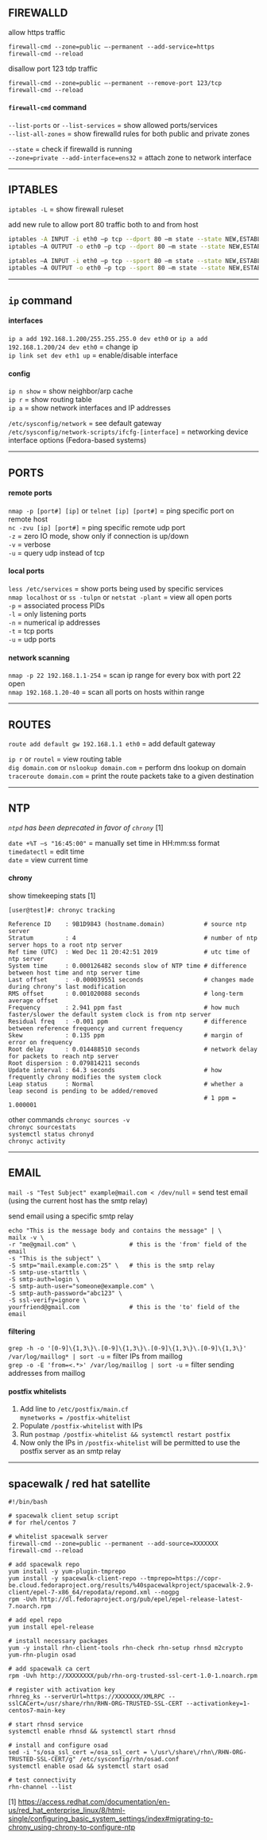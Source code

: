 ## FIREWALLD

allow https traffic
  ```
  firewall-cmd --zone=public –-permanent --add-service=https
  firewall-cmd --reload
  ```

disallow port 123 tdp traffic
  ```
  firewall-cmd --zone=public –-permanent --remove-port 123/tcp
  firewall-cmd --reload
  ```

#### `firewall-cmd` command

`--list-ports` or `--list-services` = show allowed ports/services  
`--list-all-zones` = show firewalld rules for both public and private zones

`--state` = check if firewalld is running  
`--zone=private --add-interface=ens32` = attach zone to network interface

---
## IPTABLES

`iptables -L` = show firewall ruleset

add new rule to allow port 80 traffic both to and from host

  ```bash
  iptables -A INPUT -i eth0 –p tcp --dport 80 –m state --state NEW,ESTABLISHED –j ACCEPT
  iptables –A OUTPUT -o eth0 –p tcp --dport 80 –m state --state NEW,ESTABLISHED –j ACCEPT

  iptables –A INPUT -i eth0 –p tcp --sport 80 –m state --state NEW,ESTABLISHED –j ACCEPT 
  iptables –A OUTPUT -o eth0 –p tcp --sport 80 –m state --state NEW,ESTABLISHED –j ACCEPT
  ```

---
## `ip` command  

#### interfaces
`ip a add 192.168.1.200/255.255.255.0 dev eth0` or `ip a add 192.168.1.200/24 dev eth0` = change ip  
`ip link set dev eth1 up` = enable/disable interface  

#### config
`ip n show` = show neighbor/arp cache  
`ip r`      = show routing table  
`ip a`      = show network interfaces and IP addresses

`/etc/sysconfig/network` = see default gateway  
`/etc/sysconfig/network-scripts/ifcfg-[interface]` = networking device interface options (Fedora-based systems)

---
## PORTS 

#### remote ports
`nmap -p [port#] [ip]` or `telnet [ip] [port#]` = ping specific port on remote host  
`nc -zvu [ip] [port#]` = ping specific remote udp port  
`-z` = zero IO mode, show only if connection is up/down  
`-v` = verbose  
`-u` = query udp instead of tcp

#### local ports
`less /etc/services` = show ports being used by specific services  
`nmap localhost` or `ss -tulpn` or `netstat -plant` = view all open ports  
`-p` = associated process PIDs  
`-l` = only listening ports  
`-n` = numerical ip addresses  
`-t` = tcp ports  
`-u` = udp ports

#### network scanning
`nmap -p 22 192.168.1.1-254` = scan ip range for every box with port 22 open  
`nmap 192.168.1.20-40` = scan all ports on hosts within range

---
## ROUTES

`route add default gw 192.168.1.1 eth0` = add default gateway

`ip r` or `routel` = view routing table  
`dig domain.com` or `nslookup domain.com` = perform dns lookup on domain  
`traceroute domain.com` = print the route packets take to a given destination

---
## NTP

*`ntpd` has been deprecated in favor of `chrony`* [1]

`date +%T –s "16:45:00"` = manually set time in HH:mm:ss format  
`timedatectl`            = edit time  
`date`                   = view current time

#### chrony
show timekeeping stats [1]
```
[user@test]#: chronyc tracking

Reference ID    : 9B1D9843 (hostname.domain)           # source ntp server
Stratum         : 4                                    # number of ntp server hops to a root ntp server
Ref time (UTC)  : Wed Dec 11 20:42:51 2019             # utc time of ntp server
System time     : 0.000126482 seconds slow of NTP time # difference between host time and ntp server time
Last offset     : -0.000039551 seconds                 # changes made during chrony's last modification
RMS offset      : 0.001020088 seconds                  # long-term average offset
Frequency       : 2.941 ppm fast                       # how much faster/slower the default system clock is from ntp server
Residual freq   : -0.001 ppm                           # difference between reference frequency and current frequency
Skew            : 0.135 ppm                            # margin of error on frequency
Root delay      : 0.014488510 seconds                  # network delay for packets to reach ntp server
Root dispersion : 0.079814211 seconds
Update interval : 64.3 seconds                         # how frequently chrony modifies the system clock
Leap status     : Normal                               # whether a leap second is pending to be added/removed
                                                       # 1 ppm = 1.000001
```
other commands
`chronyc sources -v`   
`chronyc sourcestats`   
`systemctl status chronyd`   
`chronyc activity`   

---
## EMAIL

`mail -s "Test Subject" example@mail.com < /dev/null` = send test email (using the current host has the smtp relay)

send email using a specific smtp relay
```
echo "This is the message body and contains the message" | \
mailx -v \
-r "me@gmail.com" \               # this is the 'from' field of the email
-s "This is the subject" \
-S smtp="mail.example.com:25" \   # this is the smtp relay
-S smtp-use-starttls \
-S smtp-auth=login \
-S smtp-auth-user="someone@example.com" \
-S smtp-auth-password="abc123" \
-S ssl-verify=ignore \
yourfriend@gmail.com              # this is the 'to' field of the email
```

#### filtering
`grep -h -o '[0-9]\{1,3\}\.[0-9]\{1,3\}\.[0-9]\{1,3\}\.[0-9]\{1,3\}' /var/log/maillog* | sort -u` = filter IPs from maillog  
`grep -o -E 'from=<.*>' /var/log/maillog | sort -u` = filter sending addresses from maillog

#### postfix whitelists
1. Add line to `/etc/postfix/main.cf`    
   `mynetworks = /postfix-whitelist`
2. Populate `/postfix-whitelist` with IPs
3. Run `postmap /postfix-whitelist && systemctl restart postfix`
4. Now only the IPs in `/postfix-whitelist` will be permitted to use the postfix server as an smtp relay

---
## spacewalk / red hat satellite

```
#!/bin/bash

# spacewalk client setup script
# for rhel/centos 7

# whitelist spacewalk server
firewall-cmd --zone=public --permanent --add-source=XXXXXXX
firewall-cmd --reload

# add spacewalk repo
yum install -y yum-plugin-tmprepo
yum install -y spacewalk-client-repo --tmprepo=https://copr-be.cloud.fedoraproject.org/results/%40spacewalkproject/spacewalk-2.9-client/epel-7-x86_64/repodata/repomd.xml --nogpg
rpm -Uvh http://dl.fedoraproject.org/pub/epel/epel-release-latest-7.noarch.rpm

# add epel repo
yum install epel-release

# install necessary packages
yum -y install rhn-client-tools rhn-check rhn-setup rhnsd m2crypto yum-rhn-plugin osad

# add spacewalk ca cert
rpm -Uvh http://XXXXXXXX/pub/rhn-org-trusted-ssl-cert-1.0-1.noarch.rpm

# register with activation key
rhnreg_ks --serverUrl=https://XXXXXXX/XMLRPC --sslCACert=/usr/share/rhn/RHN-ORG-TRUSTED-SSL-CERT --activationkey=1-centos7-main-key

# start rhnsd service
systemctl enable rhnsd && systemctl start rhnsd

# install and configure osad
sed -i "s/osa_ssl_cert =/osa_ssl_cert = \/usr\/share\/rhn\/RHN-ORG-TRUSTED-SSL-CERT/g" /etc/sysconfig/rhn/osad.conf
systemctl enable osad && systemctl start osad

# test connectivity
rhn-channel --list
```

[1] https://access.redhat.com/documentation/en-us/red_hat_enterprise_linux/8/html-single/configuring_basic_system_settings/index#migrating-to-chrony_using-chrony-to-configure-ntp

